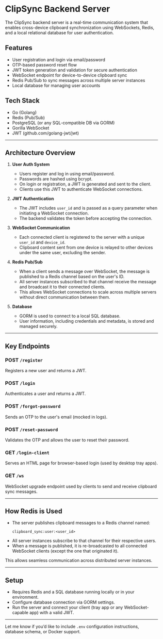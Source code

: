 

# ClipSync Backend Server

The ClipSync backend server is a real-time communication system that enables cross-device clipboard synchronization using WebSockets, Redis, and a local relational database for user authentication.

## Features

- User registration and login via email/password
- OTP-based password reset flow
- JWT token generation and validation for secure authentication
- WebSocket endpoint for device-to-device clipboard sync
- Redis Pub/Sub to sync messages across multiple server instances
- Local database for managing user accounts

## Tech Stack

- Go (Golang)
- Redis (Pub/Sub)
- PostgreSQL (or any SQL-compatible DB via GORM)
- Gorilla WebSocket
- JWT (github.com/golang-jwt/jwt)

---

## Architecture Overview

1. **User Auth System**
   - Users register and log in using email/password.
   - Passwords are hashed using bcrypt.
   - On login or registration, a JWT is generated and sent to the client.
   - Clients use this JWT to authenticate WebSocket connections.

2. **JWT Authentication**
   - The JWT includes `user_id` and is passed as a query parameter when initiating a WebSocket connection.
   - The backend validates the token before accepting the connection.

3. **WebSocket Communication**
   - Each connected client is registered to the server with a unique `user_id` and `device_id`.
   - Clipboard content sent from one device is relayed to other devices under the same user, excluding the sender.

4. **Redis Pub/Sub**
   - When a client sends a message over WebSocket, the message is published to a Redis channel based on the user's ID.
   - All server instances subscribed to that channel receive the message and broadcast it to their connected clients.
   - This allows WebSocket connections to scale across multiple servers without direct communication between them.

5. **Database**
   - GORM is used to connect to a local SQL database.
   - User information, including credentials and metadata, is stored and managed securely.

---

## Key Endpoints

### POST `/register`
Registers a new user and returns a JWT.

### POST `/login`
Authenticates a user and returns a JWT.

### POST `/forgot-password`
Sends an OTP to the user's email (mocked in logs).

### POST `/reset-password`
Validates the OTP and allows the user to reset their password.

### GET `/login-client`
Serves an HTML page for browser-based login (used by desktop tray apps).

### GET `/ws`
WebSocket upgrade endpoint used by clients to send and receive clipboard sync messages.

---

## How Redis is Used

- The server publishes clipboard messages to a Redis channel named:
  ```
  clipboard_sync:user:<user_id>
  ```
- All server instances subscribe to that channel for their respective users.
- When a message is published, it is re-broadcasted to all connected WebSocket clients (except the one that originated it).

This allows seamless communication across distributed server instances.

---

## Setup

- Requires Redis and a SQL database running locally or in your environment.
- Configure database connection via GORM settings.
- Run the server and connect your client (tray app or any WebSocket-capable app) with a valid JWT.

---

Let me know if you’d like to include `.env` configuration instructions, database schema, or Docker support.